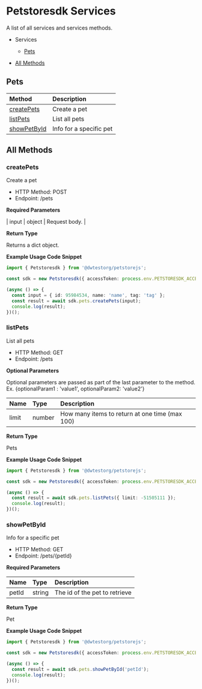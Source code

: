 # Petstoresdk Services

A list of all services and services methods.

- Services

  - [Pets](#pets)

- [All Methods](#all-methods)

## Pets

| Method                      | Description             |
| :-------------------------- | :---------------------- |
| [createPets](#createpets)   | Create a pet            |
| [listPets](#listpets)       | List all pets           |
| [showPetById](#showpetbyid) | Info for a specific pet |

## All Methods

### **createPets**

Create a pet

- HTTP Method: POST
- Endpoint: /pets

**Required Parameters**

| input | object | Request body. |

**Return Type**

Returns a dict object.

**Example Usage Code Snippet**

```Typescript
import { Petstoresdk } from '@dwtestorg/petstorejs';

const sdk = new Petstoresdk({ accessToken: process.env.PETSTORESDK_ACCESS_TOKEN });

(async () => {
  const input = { id: 95984534, name: 'name', tag: 'tag' };
  const result = await sdk.pets.createPets(input);
  console.log(result);
})();

```

### **listPets**

List all pets

- HTTP Method: GET
- Endpoint: /pets

**Optional Parameters**

Optional parameters are passed as part of the last parameter to the method. Ex. {optionalParam1 : 'value1', optionalParam2: 'value2'}

| Name  | Type   | Description                                    |
| :---- | :----- | :--------------------------------------------- |
| limit | number | How many items to return at one time (max 100) |

**Return Type**

Pets

**Example Usage Code Snippet**

```Typescript
import { Petstoresdk } from '@dwtestorg/petstorejs';

const sdk = new Petstoresdk({ accessToken: process.env.PETSTORESDK_ACCESS_TOKEN });

(async () => {
  const result = await sdk.pets.listPets({ limit: -51505111 });
  console.log(result);
})();

```

### **showPetById**

Info for a specific pet

- HTTP Method: GET
- Endpoint: /pets/{petId}

**Required Parameters**

| Name  | Type   | Description                   |
| :---- | :----- | :---------------------------- |
| petId | string | The id of the pet to retrieve |

**Return Type**

Pet

**Example Usage Code Snippet**

```Typescript
import { Petstoresdk } from '@dwtestorg/petstorejs';

const sdk = new Petstoresdk({ accessToken: process.env.PETSTORESDK_ACCESS_TOKEN });

(async () => {
  const result = await sdk.pets.showPetById('petId');
  console.log(result);
})();

```

